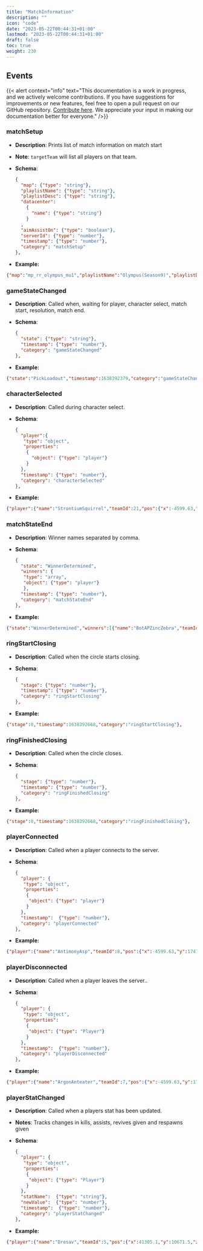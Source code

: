 ```yaml
---
title: "MatchInformation"
description: ""
icon: "code"
date: "2023-05-22T00:44:31+01:00"
lastmod: "2023-05-22T00:44:31+01:00"
draft: false
toc: true
weight: 230
---
```

## Events

{{< alert context="info" text="This documentation is a work in progress, and we actively welcome contributions. If you have suggestions for improvements or new features, feel free to open a pull request on our GitHub repository. [Contribute here](https://www.github.com/zeejayym/live-api-documentation). We appreciate your input in making our documentation better for everyone." />}}

### matchSetup

- **Description**: Prints list of match information on match start

- **Note**: `targetTeam` will list all players on that team.

- **Schema**:

  ```json
  {
    "map": {"type": "string"},
    "playlistName": {"type": "string"},
    "playlistDesc": {"type": "string"},
    "datacenter": 
      {
        "name": {"type": "string"}
      }
    ,
    "aimAssistOn": {"type": "boolean"},
    "serverId": {"type": "number"},
    "timestamp": {"type": "number"},
    "category": "matchSetup"
  },
  ```

- **Example:**

```json
{"map":"mp_rr_olympus_mu1","playlistName":"Olympus(Season9)","playlistDesc":"Fighttobethelastsquadstanding.","datacenter":{"name":"westus"},"aimAssistOn":true,"serverId":"838911:1000:00000000","timestamp":1638392356,"category":"matchSetup"},
```

### gameStateChanged

- **Description**: Called when, waiting for player, character select, match start, resolution, match end.

- **Schema**:

  ```json
  {
    "state": {"type": "string"},
    "timestamp": {"type": "number"},
    "category": "gameStateChanged"
  },
  ```

- **Example:**

```json
{"state":"PickLoadout","timestamp":1638392379,"category":"gameStateChanged"},
```

### characterSelected

- **Description**: Called during character select.

- **Schema**:

  ```json
  {
    "player":{
     "type": "object",
     "properties":
      {
        "object": {"type": "player"}
      }
    },
    "timestamp": {"type": "number"},
    "category": "characterSelected"
  },

  ```

- **Example:**

```json
{"player":{"name":"StrontiumSquirrel","teamId":21,"pos":{"x":-4599.63,"y":1747,"z":-6074.25},"angles":{"x":0,"y":0,"z":0},"squadIndex":0,"teamName":"Team20","character":"Seer","skin":"Wishbone"},"timestamp":1638392385,"category":"characterSelected"},
```

### matchStateEnd

- **Description**: Winner names separated by comma.

- **Schema**:

  ```json
  {
    "state": "WinnerDetermined",
    "winners": { 
     "type": "array",
     "object": {"type": "player"}
     },
    "timestamp": {"type": "number"},
    "category": "matchStateEnd"
  },

  ```

- **Example:**

```json
{"state":"WinnerDetermined","winners":[{"name":"BotAPZincZebra","teamId":10,"pos":{"x":-4078.81,"y":-10303.9,"z":-4095.95},"angles":{"x":0,"y":-139.746,"z":0},"teamName":"Team9","squadIndex":2,"nucleusHash":"22686ffa854e16ef7655c417d6bd994eac96a0f390065e74072e693c61703f12249c50d0dd34da80427b9ddfeba6cfc8016f1ef9ee9294fd89a8bf43ac494746","character":"MadMaggie","skin":"Snakeskin"},{"name":"BotAPLivermoriumLeech","teamId":10,"pos":{"x":4564.75,"y":-17402.4,"z":-3401},"angles":{"x":0,"y":-56.6455,"z":0},"teamName":"Team9","squadIndex":1,"nucleusHash":"f0b2e9d56100ed8bc9202216ae69f1dbf995fbcd8456a565479d9d3bfd5fe9a777a7bd5ddb1e069342b64137436467ef3445fbea132a7edc05172af2cebee14e","character":"Seer","skin":"Limelight"},{"name":"BotAPLanthanumLoon","teamId":10,"pos":{"x":4564.75,"y":-17402.4,"z":-3401},"angles":{"x":0,"y":-103.887,"z":0},"teamName":"Team9","squadIndex":0,"nucleusHash":"fa7e56bc4c966d656cd9817706c66848644d69051f7bdf71605d5d81002bb7d6455f35d288e8e6c7cb125cf8118f9d77c4911d05b6e1451e7b6ded04a97d074c","character":"Gibraltar","skin":"Bloodline"}],"timestamp":1646863807,"category":"matchStateEnd"},

```


### ringStartClosing

- **Description**: Called when the circle starts closing.

- **Schema**:

  ```json
  {
    "stage": {"type": "number"},
    "timestamp": {"type": "number"},
    "category": "ringStartClosing"
  },
  ```

- **Example:**

```json
{"stage":0,"timestamp":1638392668,"category":"ringStartClosing"},
```

### ringFinishedClosing

- **Description**: Called when the circle closes.

- **Schema**:

  ```json
  {
    "stage": {"type": "number"},
    "timestamp": {"type": "number"},
    "category": "ringFinishedClosing"
  },
  ```

- **Example:**

```json
{"stage":0,"timestamp":1638392668,"category":"ringFinishedClosing"},
```

### playerConnected

- **Description**: Called when a player connects to the server.

- **Schema**:
  ```json
  {
    "player": {
     "type": "object",
     "properties":
      {
       "object": {"type": "player"}
      }
    },
    "timestamp":  {"type": "number"},
    "category": "playerConnected"
  },
  ```

- **Example:**

```json
{"player":{"name":"AntimonyAsp","teamId":8,"pos":{"x":-4599.63,"y":1747,"z":-6074.25},"angles":{"x":0,"y":0,"z":0},"squadIndex":0,"teamName":"Team07"},"timestamp":1638392355,"category":"playerConnected"},
```

### playerDisconnected

- **Description**: Called when a player leaves the server..

- **Schema**:
  ```json
  {
    "player": {
     "type": "object",
     "properties":
      {
       "object": {"type": "Player"}
      }
    },
    "timestamp":  {"type": "number"},
    "category": "playerDisconnected"
  },
  ```

- **Example:**

```json
{"player":{"name":"ArgonAnteater","teamId":7,"pos":{"x":-4599.63,"y":1747,"z":-6074.25},"angles":{"x":0,"y":107.666,"z":0},"squadIndex":0,"character":"Gibraltar","skin":"Shell-Shocked"},"timestamp":1638393256,"category":"playerDisconnected"},

```


### playerStatChanged

- **Description**: Called when a players stat has been updated.

- **Notes**: Tracks changes in kills, assists, revives given and respawns given

- **Schema**:
  ```json
  {
    "player": {
     "type": "object",
     "properties":
      {
       "object": {"type": "Player"}
      }
    },
    "statName":  {"type": "string"},
    "newValue":  {"type": "number"},
    "timestamp":  {"type": "number"},
    "category": "playerStatChanged"
  },
  ```

- **Example:**

```json
{"player":{"name":"Dresav","teamId":5,"pos":{"x":41305.1,"y":10671.5,"z":7405.44},"angles":{"x":0,"y":104.484,"z":0},"teamName":"Razer","squadIndex":0,"nucleusHash":"742914e6251d6d5eba1edc86078773ab4e89f95201a8036abdafcb2075b0279e81f0c48c399306c3a9cbab02b96bfdc7a151aa9dbd2578b3ae9d62d9d81b1b8c","character":"Gibraltar","skin":"GoldenGuardian"},"statName":"kills","newValue":4,"timestamp":1648604082,"category":"playerStatChanged"},
```

